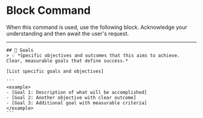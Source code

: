 # Block Command

When this command is used, use the following block. Acknowledge your understanding and then await the user's request.

---

``````````
## 🎯 Goals
> 💡 *Specific objectives and outcomes that this aims to achieve. Clear, measurable goals that define success.*

[List specific goals and objectives]

```
<example>
- [Goal 1: Description of what will be accomplished]
- [Goal 2: Another objective with clear outcome]
- [Goal 3: Additional goal with measurable criteria]
</example>
```
``````````
